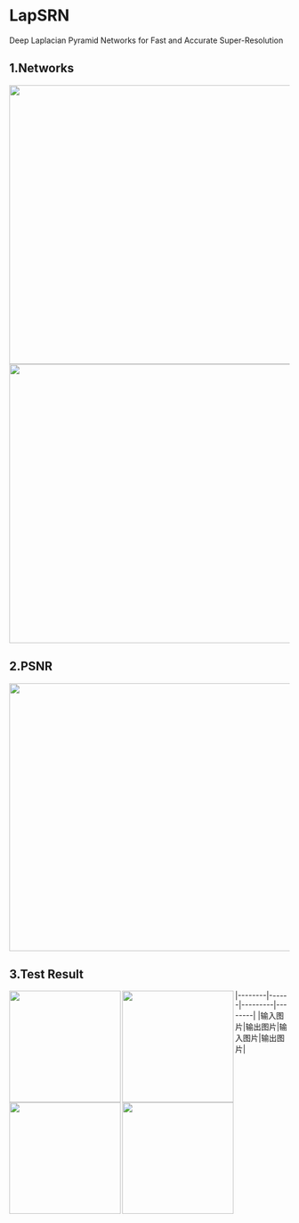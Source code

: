 # LapSRN
Deep Laplacian Pyramid Networks for Fast and Accurate Super-Resolution
## 1.Networks
<div>
  <img src="https://github.com/ch135/LapSRN/blob/master/network/1.png" width="900px", height="500px" align="center"/>
  <img src="https://github.com/ch135/LapSRN/blob/master/network/2.png" width="900px", height="500px" align="center"/>
</div>

## 2.PSNR
<div>
  <img src="https://github.com/ch135/LapSRN/blob/master/sample/train/PSNR.png" width="640px" height="480px"/>
</div>

## 3.Test Result
<div>
  <img src="https://github.com/ch135/LapSRN/blob/master/sample/test/test_input.png" width="200px" height="200px" align="left"/>
  <img src="https://github.com/ch135/LapSRN/blob/master/sample/test/test_output.png"  width="200px" height="200px" align="left">
  <img src="https://github.com/ch135/LapSRN/blob/master/sample/test/test_input0.png" width="200px" height="200px" align="left"/>
  <img src="https://github.com/ch135/LapSRN/blob/master/sample/test/test_output0.png"  width="200px" height="200px" align="left">
</div>
|--------|------|---------|--------|
|输入图片|输出图片|输入图片|输出图片|
